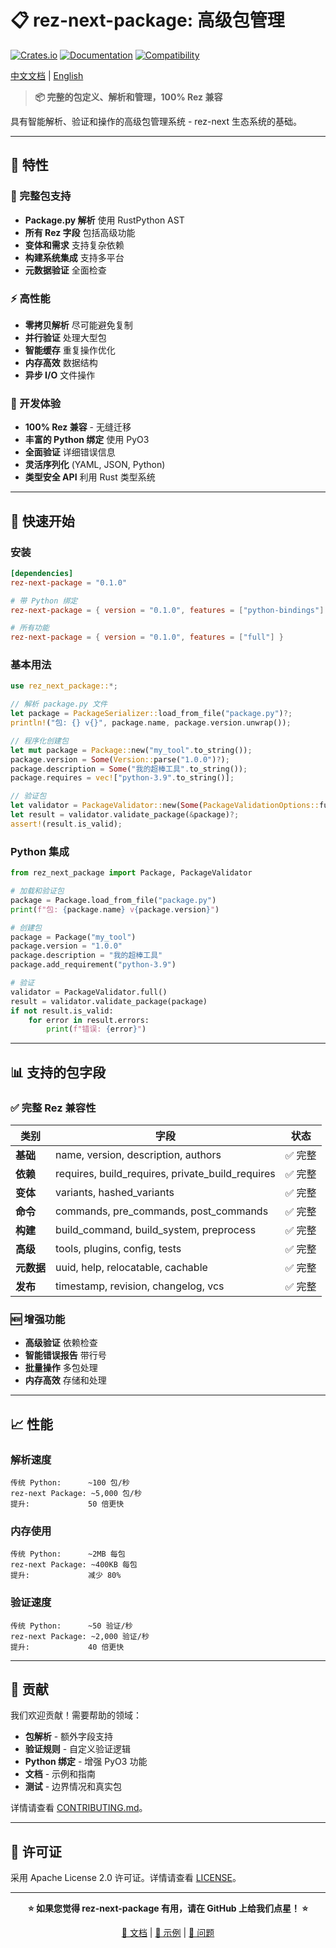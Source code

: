 # 📋 rez-next-package: 高级包管理

[![Crates.io](https://img.shields.io/crates/v/rez-next-package.svg)](https://crates.io/crates/rez-next-package)
[![Documentation](https://docs.rs/rez-next-package/badge.svg)](https://docs.rs/rez-next-package)
[![Compatibility](https://img.shields.io/badge/rez-100%25%20compatible-blue.svg)](#compatibility)

[中文文档](README_zh.md) | [English](README.md)

> **📦 完整的包定义、解析和管理，100% Rez 兼容**

具有智能解析、验证和操作的高级包管理系统 - rez-next 生态系统的基础。

---

## 🌟 特性

### 📝 完整包支持
- **Package.py 解析** 使用 RustPython AST
- **所有 Rez 字段** 包括高级功能
- **变体和需求** 支持复杂依赖
- **构建系统集成** 支持多平台
- **元数据验证** 全面检查

### ⚡ 高性能
- **零拷贝解析** 尽可能避免复制
- **并行验证** 处理大型包
- **智能缓存** 重复操作优化
- **内存高效** 数据结构
- **异步 I/O** 文件操作

### 🔧 开发体验
- **100% Rez 兼容** - 无缝迁移
- **丰富的 Python 绑定** 使用 PyO3
- **全面验证** 详细错误信息
- **灵活序列化** (YAML, JSON, Python)
- **类型安全 API** 利用 Rust 类型系统

---

## 🚀 快速开始

### 安装

```toml
[dependencies]
rez-next-package = "0.1.0"

# 带 Python 绑定
rez-next-package = { version = "0.1.0", features = ["python-bindings"] }

# 所有功能
rez-next-package = { version = "0.1.0", features = ["full"] }
```

### 基本用法

```rust
use rez_next_package::*;

// 解析 package.py 文件
let package = PackageSerializer::load_from_file("package.py")?;
println!("包: {} v{}", package.name, package.version.unwrap());

// 程序化创建包
let mut package = Package::new("my_tool".to_string());
package.version = Some(Version::parse("1.0.0")?);
package.description = Some("我的超棒工具".to_string());
package.requires = vec!["python-3.9".to_string()];

// 验证包
let validator = PackageValidator::new(Some(PackageValidationOptions::full()));
let result = validator.validate_package(&package)?;
assert!(result.is_valid);
```

### Python 集成

```python
from rez_next_package import Package, PackageValidator

# 加载和验证包
package = Package.load_from_file("package.py")
print(f"包: {package.name} v{package.version}")

# 创建包
package = Package("my_tool")
package.version = "1.0.0"
package.description = "我的超棒工具"
package.add_requirement("python-3.9")

# 验证
validator = PackageValidator.full()
result = validator.validate_package(package)
if not result.is_valid:
    for error in result.errors:
        print(f"错误: {error}")
```

---

## 📊 支持的包字段

### ✅ 完整 Rez 兼容性

| 类别 | 字段 | 状态 |
|------|------|------|
| **基础** | name, version, description, authors | ✅ 完整 |
| **依赖** | requires, build_requires, private_build_requires | ✅ 完整 |
| **变体** | variants, hashed_variants | ✅ 完整 |
| **命令** | commands, pre_commands, post_commands | ✅ 完整 |
| **构建** | build_command, build_system, preprocess | ✅ 完整 |
| **高级** | tools, plugins, config, tests | ✅ 完整 |
| **元数据** | uuid, help, relocatable, cachable | ✅ 完整 |
| **发布** | timestamp, revision, changelog, vcs | ✅ 完整 |

### 🆕 增强功能
- **高级验证** 依赖检查
- **智能错误报告** 带行号
- **批量操作** 多包处理
- **内存高效** 存储和处理

---

## 📈 性能

### 解析速度
```
传统 Python:      ~100 包/秒
rez-next Package: ~5,000 包/秒
提升:             50 倍更快
```

### 内存使用
```
传统 Python:      ~2MB 每包
rez-next Package: ~400KB 每包
提升:             减少 80%
```

### 验证速度
```
传统 Python:      ~50 验证/秒
rez-next Package: ~2,000 验证/秒
提升:             40 倍更快
```

---

## 🤝 贡献

我们欢迎贡献！需要帮助的领域：

- **包解析** - 额外字段支持
- **验证规则** - 自定义验证逻辑
- **Python 绑定** - 增强 PyO3 功能
- **文档** - 示例和指南
- **测试** - 边界情况和真实包

详情请查看 [CONTRIBUTING.md](../../CONTRIBUTING.md)。

---

## 📄 许可证

采用 Apache License 2.0 许可证。详情请查看 [LICENSE](../../LICENSE)。

---

<div align="center">

**⭐ 如果您觉得 rez-next-package 有用，请在 GitHub 上给我们点星！ ⭐**

[📖 文档](https://docs.rs/rez-next-package) | [🚀 示例](examples/) | [🐛 问题](https://github.com/loonghao/rez-next/issues)

</div>
